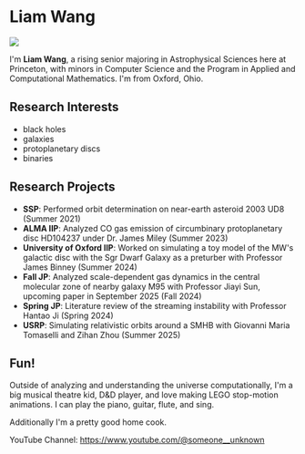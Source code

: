 # Liam Wang

<img src="IMG_4168.png">

I'm **Liam Wang**, a rising senior majoring in Astrophysical Sciences here at Princeton, with minors in Computer Science and the Program in Applied and Computational Mathematics. I'm from Oxford, Ohio.

## Research Interests
- black holes
- galaxies
- protoplanetary discs
- binaries

## Research Projects
- **SSP**: Performed orbit determination on near-earth asteroid 2003 UD8 (Summer 2021)
- **ALMA IIP**: Analyzed CO gas emission of circumbinary protoplanetary disc HD104237 under Dr. James Miley (Summer 2023)
- **University of Oxford IIP**: Worked on simulating a toy model of the MW's galactic disc with the Sgr Dwarf Galaxy as a preturber with Professor James Binney (Summer 2024)
- **Fall JP**: Analyzed scale-dependent gas dynamics in the central molecular zone of nearby galaxy M95 with Professor Jiayi Sun, upcoming paper in September 2025 (Fall 2024)
- **Spring JP**: Literature review of the streaming instability with Professor Hantao Ji (Spring 2024)
- **USRP**: Simulating relativistic orbits around a SMHB with Giovanni Maria Tomaselli and Zihan Zhou (Summer 2025)

## Fun!
Outside of analyzing and understanding the universe computationally, I'm a big musical theatre kid, D&D player, and love making LEGO stop-motion animations. I can play the piano, guitar, flute, and sing.

Additionally I'm a pretty good home cook.

YouTube Channel: https://www.youtube.com/@someone__unknown
